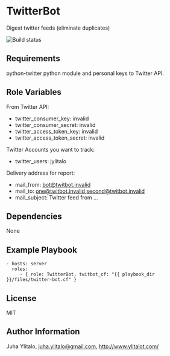 TwitterBot
==========

Digest twitter feeds (eliminate duplicates)

![Build status](https://travis-ci.org/jylitalo/TwitterBot.svg?branch=master) 

Requirements
------------

python-twitter python module and personal keys to Twitter API.

Role Variables
--------------

From Twitter API:

  * twitter_consumer_key: invalid
  * twitter_consumer_secret: invalid
  * twitter_access_token_key: invalid
  * twitter_access_token_secret: invalid

Twitter Accounts you want to track:

  * twitter_users: jylitalo

Delivery address for report:

  * mail_from: bot@twitbot.invalid
  * mail_to: one@twitbot.invalid,second@twitbot.invalid
  * mail_subject: Twitter feed from ...

Dependencies
------------

None

Example Playbook
----------------

    - hosts: server
      roles:
         - { role: TwitterBot, twitbot_cf: "{{ playbook_dir }}/files/twitter-bot.cf" }

License
-------

MIT

Author Information
------------------

Juha Ylitalo, juha.ylitalo@gmail.com, http://www.ylitalot.com/
